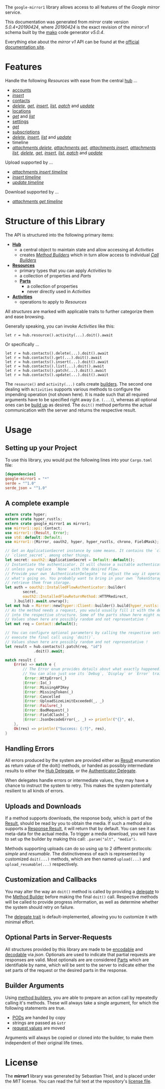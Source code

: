 <!---
DO NOT EDIT !
This file was generated automatically from 'src/generator/templates/api/README.md.mako'
DO NOT EDIT !
-->
The `google-mirror1` library allows access to all features of the *Google mirror* service.

This documentation was generated from *mirror* crate version *5.0.4+20190424*, where *20190424* is the exact revision of the *mirror:v1* schema built by the [mako](http://www.makotemplates.org/) code generator *v5.0.4*.

Everything else about the *mirror* *v1* API can be found at the
[official documentation site](https://developers.google.com/glass).
# Features

Handle the following *Resources* with ease from the central [hub](https://docs.rs/google-mirror1/5.0.4+20190424/google_mirror1/Mirror) ... 

* [accounts](https://docs.rs/google-mirror1/5.0.4+20190424/google_mirror1/api::Account)
 * [*insert*](https://docs.rs/google-mirror1/5.0.4+20190424/google_mirror1/api::AccountInsertCall)
* [contacts](https://docs.rs/google-mirror1/5.0.4+20190424/google_mirror1/api::Contact)
 * [*delete*](https://docs.rs/google-mirror1/5.0.4+20190424/google_mirror1/api::ContactDeleteCall), [*get*](https://docs.rs/google-mirror1/5.0.4+20190424/google_mirror1/api::ContactGetCall), [*insert*](https://docs.rs/google-mirror1/5.0.4+20190424/google_mirror1/api::ContactInsertCall), [*list*](https://docs.rs/google-mirror1/5.0.4+20190424/google_mirror1/api::ContactListCall), [*patch*](https://docs.rs/google-mirror1/5.0.4+20190424/google_mirror1/api::ContactPatchCall) and [*update*](https://docs.rs/google-mirror1/5.0.4+20190424/google_mirror1/api::ContactUpdateCall)
* [locations](https://docs.rs/google-mirror1/5.0.4+20190424/google_mirror1/api::Location)
 * [*get*](https://docs.rs/google-mirror1/5.0.4+20190424/google_mirror1/api::LocationGetCall) and [*list*](https://docs.rs/google-mirror1/5.0.4+20190424/google_mirror1/api::LocationListCall)
* [settings](https://docs.rs/google-mirror1/5.0.4+20190424/google_mirror1/api::Setting)
 * [*get*](https://docs.rs/google-mirror1/5.0.4+20190424/google_mirror1/api::SettingGetCall)
* [subscriptions](https://docs.rs/google-mirror1/5.0.4+20190424/google_mirror1/api::Subscription)
 * [*delete*](https://docs.rs/google-mirror1/5.0.4+20190424/google_mirror1/api::SubscriptionDeleteCall), [*insert*](https://docs.rs/google-mirror1/5.0.4+20190424/google_mirror1/api::SubscriptionInsertCall), [*list*](https://docs.rs/google-mirror1/5.0.4+20190424/google_mirror1/api::SubscriptionListCall) and [*update*](https://docs.rs/google-mirror1/5.0.4+20190424/google_mirror1/api::SubscriptionUpdateCall)
* timeline
 * [*attachments delete*](https://docs.rs/google-mirror1/5.0.4+20190424/google_mirror1/api::TimelineAttachmentDeleteCall), [*attachments get*](https://docs.rs/google-mirror1/5.0.4+20190424/google_mirror1/api::TimelineAttachmentGetCall), [*attachments insert*](https://docs.rs/google-mirror1/5.0.4+20190424/google_mirror1/api::TimelineAttachmentInsertCall), [*attachments list*](https://docs.rs/google-mirror1/5.0.4+20190424/google_mirror1/api::TimelineAttachmentListCall), [*delete*](https://docs.rs/google-mirror1/5.0.4+20190424/google_mirror1/api::TimelineDeleteCall), [*get*](https://docs.rs/google-mirror1/5.0.4+20190424/google_mirror1/api::TimelineGetCall), [*insert*](https://docs.rs/google-mirror1/5.0.4+20190424/google_mirror1/api::TimelineInsertCall), [*list*](https://docs.rs/google-mirror1/5.0.4+20190424/google_mirror1/api::TimelineListCall), [*patch*](https://docs.rs/google-mirror1/5.0.4+20190424/google_mirror1/api::TimelinePatchCall) and [*update*](https://docs.rs/google-mirror1/5.0.4+20190424/google_mirror1/api::TimelineUpdateCall)


Upload supported by ...

* [*attachments insert timeline*](https://docs.rs/google-mirror1/5.0.4+20190424/google_mirror1/api::TimelineAttachmentInsertCall)
* [*insert timeline*](https://docs.rs/google-mirror1/5.0.4+20190424/google_mirror1/api::TimelineInsertCall)
* [*update timeline*](https://docs.rs/google-mirror1/5.0.4+20190424/google_mirror1/api::TimelineUpdateCall)

Download supported by ...

* [*attachments get timeline*](https://docs.rs/google-mirror1/5.0.4+20190424/google_mirror1/api::TimelineAttachmentGetCall)



# Structure of this Library

The API is structured into the following primary items:

* **[Hub](https://docs.rs/google-mirror1/5.0.4+20190424/google_mirror1/Mirror)**
    * a central object to maintain state and allow accessing all *Activities*
    * creates [*Method Builders*](https://docs.rs/google-mirror1/5.0.4+20190424/google_mirror1/client::MethodsBuilder) which in turn
      allow access to individual [*Call Builders*](https://docs.rs/google-mirror1/5.0.4+20190424/google_mirror1/client::CallBuilder)
* **[Resources](https://docs.rs/google-mirror1/5.0.4+20190424/google_mirror1/client::Resource)**
    * primary types that you can apply *Activities* to
    * a collection of properties and *Parts*
    * **[Parts](https://docs.rs/google-mirror1/5.0.4+20190424/google_mirror1/client::Part)**
        * a collection of properties
        * never directly used in *Activities*
* **[Activities](https://docs.rs/google-mirror1/5.0.4+20190424/google_mirror1/client::CallBuilder)**
    * operations to apply to *Resources*

All *structures* are marked with applicable traits to further categorize them and ease browsing.

Generally speaking, you can invoke *Activities* like this:

```Rust,ignore
let r = hub.resource().activity(...).doit().await
```

Or specifically ...

```ignore
let r = hub.contacts().delete(...).doit().await
let r = hub.contacts().get(...).doit().await
let r = hub.contacts().insert(...).doit().await
let r = hub.contacts().list(...).doit().await
let r = hub.contacts().patch(...).doit().await
let r = hub.contacts().update(...).doit().await
```

The `resource()` and `activity(...)` calls create [builders][builder-pattern]. The second one dealing with `Activities` 
supports various methods to configure the impending operation (not shown here). It is made such that all required arguments have to be 
specified right away (i.e. `(...)`), whereas all optional ones can be [build up][builder-pattern] as desired.
The `doit()` method performs the actual communication with the server and returns the respective result.

# Usage

## Setting up your Project

To use this library, you would put the following lines into your `Cargo.toml` file:

```toml
[dependencies]
google-mirror1 = "*"
serde = "^1.0"
serde_json = "^1.0"
```

## A complete example

```Rust
extern crate hyper;
extern crate hyper_rustls;
extern crate google_mirror1 as mirror1;
use mirror1::api::Contact;
use mirror1::{Result, Error};
use std::default::Default;
use mirror1::{Mirror, oauth2, hyper, hyper_rustls, chrono, FieldMask};

// Get an ApplicationSecret instance by some means. It contains the `client_id` and 
// `client_secret`, among other things.
let secret: oauth2::ApplicationSecret = Default::default();
// Instantiate the authenticator. It will choose a suitable authentication flow for you, 
// unless you replace  `None` with the desired Flow.
// Provide your own `AuthenticatorDelegate` to adjust the way it operates and get feedback about 
// what's going on. You probably want to bring in your own `TokenStorage` to persist tokens and
// retrieve them from storage.
let auth = oauth2::InstalledFlowAuthenticator::builder(
        secret,
        oauth2::InstalledFlowReturnMethod::HTTPRedirect,
    ).build().await.unwrap();
let mut hub = Mirror::new(hyper::Client::builder().build(hyper_rustls::HttpsConnectorBuilder::new().with_native_roots().https_or_http().enable_http1().build()), auth);
// As the method needs a request, you would usually fill it with the desired information
// into the respective structure. Some of the parts shown here might not be applicable !
// Values shown here are possibly random and not representative !
let mut req = Contact::default();

// You can configure optional parameters by calling the respective setters at will, and
// execute the final call using `doit()`.
// Values shown here are possibly random and not representative !
let result = hub.contacts().patch(req, "id")
             .doit().await;

match result {
    Err(e) => match e {
        // The Error enum provides details about what exactly happened.
        // You can also just use its `Debug`, `Display` or `Error` traits
         Error::HttpError(_)
        |Error::Io(_)
        |Error::MissingAPIKey
        |Error::MissingToken(_)
        |Error::Cancelled
        |Error::UploadSizeLimitExceeded(_, _)
        |Error::Failure(_)
        |Error::BadRequest(_)
        |Error::FieldClash(_)
        |Error::JsonDecodeError(_, _) => println!("{}", e),
    },
    Ok(res) => println!("Success: {:?}", res),
}

```
## Handling Errors

All errors produced by the system are provided either as [Result](https://docs.rs/google-mirror1/5.0.4+20190424/google_mirror1/client::Result) enumeration as return value of
the doit() methods, or handed as possibly intermediate results to either the 
[Hub Delegate](https://docs.rs/google-mirror1/5.0.4+20190424/google_mirror1/client::Delegate), or the [Authenticator Delegate](https://docs.rs/yup-oauth2/*/yup_oauth2/trait.AuthenticatorDelegate.html).

When delegates handle errors or intermediate values, they may have a chance to instruct the system to retry. This 
makes the system potentially resilient to all kinds of errors.

## Uploads and Downloads
If a method supports downloads, the response body, which is part of the [Result](https://docs.rs/google-mirror1/5.0.4+20190424/google_mirror1/client::Result), should be
read by you to obtain the media.
If such a method also supports a [Response Result](https://docs.rs/google-mirror1/5.0.4+20190424/google_mirror1/client::ResponseResult), it will return that by default.
You can see it as meta-data for the actual media. To trigger a media download, you will have to set up the builder by making
this call: `.param("alt", "media")`.

Methods supporting uploads can do so using up to 2 different protocols: 
*simple* and *resumable*. The distinctiveness of each is represented by customized 
`doit(...)` methods, which are then named `upload(...)` and `upload_resumable(...)` respectively.

## Customization and Callbacks

You may alter the way an `doit()` method is called by providing a [delegate](https://docs.rs/google-mirror1/5.0.4+20190424/google_mirror1/client::Delegate) to the 
[Method Builder](https://docs.rs/google-mirror1/5.0.4+20190424/google_mirror1/client::CallBuilder) before making the final `doit()` call. 
Respective methods will be called to provide progress information, as well as determine whether the system should 
retry on failure.

The [delegate trait](https://docs.rs/google-mirror1/5.0.4+20190424/google_mirror1/client::Delegate) is default-implemented, allowing you to customize it with minimal effort.

## Optional Parts in Server-Requests

All structures provided by this library are made to be [encodable](https://docs.rs/google-mirror1/5.0.4+20190424/google_mirror1/client::RequestValue) and 
[decodable](https://docs.rs/google-mirror1/5.0.4+20190424/google_mirror1/client::ResponseResult) via *json*. Optionals are used to indicate that partial requests are responses 
are valid.
Most optionals are are considered [Parts](https://docs.rs/google-mirror1/5.0.4+20190424/google_mirror1/client::Part) which are identifiable by name, which will be sent to 
the server to indicate either the set parts of the request or the desired parts in the response.

## Builder Arguments

Using [method builders](https://docs.rs/google-mirror1/5.0.4+20190424/google_mirror1/client::CallBuilder), you are able to prepare an action call by repeatedly calling it's methods.
These will always take a single argument, for which the following statements are true.

* [PODs][wiki-pod] are handed by copy
* strings are passed as `&str`
* [request values](https://docs.rs/google-mirror1/5.0.4+20190424/google_mirror1/client::RequestValue) are moved

Arguments will always be copied or cloned into the builder, to make them independent of their original life times.

[wiki-pod]: http://en.wikipedia.org/wiki/Plain_old_data_structure
[builder-pattern]: http://en.wikipedia.org/wiki/Builder_pattern
[google-go-api]: https://github.com/google/google-api-go-client

# License
The **mirror1** library was generated by Sebastian Thiel, and is placed 
under the *MIT* license.
You can read the full text at the repository's [license file][repo-license].

[repo-license]: https://github.com/Byron/google-apis-rsblob/main/LICENSE.md

